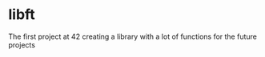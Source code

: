 # libft

The first project at 42 creating a library with a lot of functions for the future projects
